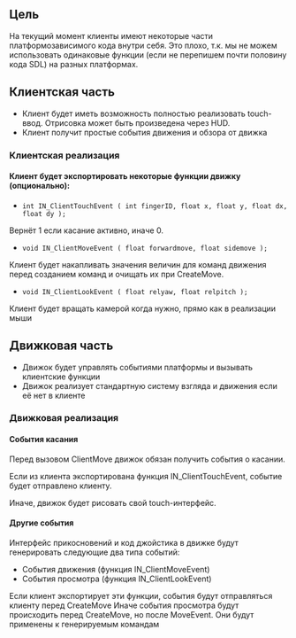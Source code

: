 ## Цель

На текущий момент клиенты имеют некоторые части платформозависимого кода внутри себя. Это плохо, т.к. мы не можем использовать одинаковые функции (если не перепишем почти половину кода SDL) на разных платформах.

## Клиентская часть

* Клиент будет иметь возможность полностью реализовать touch-ввод. Отрисовка может быть произведена через HUD.
* Клиент получит простые события движения и обзора от движка

### Клиентская реализация

#### Клиент будет экспортировать некоторые функции движку (опционально):

* `int IN_ClientTouchEvent ( int fingerID, float x, float y, float dx, float dy );`

Вернёт 1 если касание активно, иначе 0.

* `void IN_ClientMoveEvent ( float forwardmove, float sidemove );`

Клиент будет накапливать значения величин для команд движения перед созданием команд и очищать их при CreateMove.

* `void IN_ClientLookEvent ( float relyaw, float relpitch );`

Клиент будет вращать камерой когда нужно, прямо как в реализации мыши

## Движковая часть

* Движок будет управлять событиями платформы и вызывать клиентские функции
* Движок реализует стандартную систему взгляда и движения если её нет в клиенте

### Движковая реализация

#### События касания

Перед вызовом ClientMove движок обязан получить события о касании.

Если из клиента экспортирована функция IN_ClientTouchEvent, событие будет отправлено клиенту.

Иначе, движок будет рисовать свой touch-интерфейс.

#### Другие события

Интерфейс прикосновений и код джойстика в движке будут генерировать следующие два типа событий:
* События движения (функция IN_ClientMoveEvent)
* События просмотра (функция IN_ClientLookEvent)

Если клиент экспортирует эти функции, события будут отправляться клиенту перед CreateMove
Иначе события просмотра будут происходить перед CreateMove, но после MoveEvent. Они будут применены к генерируемым командам
